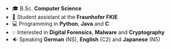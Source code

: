 - :mortar_board: B.Sc. **Computer Science**
- :briefcase: Student assistant at the **Fraunhofer FKIE**
- :computer: Programming in **Python**, **Java** and **C**
- :bulb: Interested in **Digital Forensics**, **Malware** and **Cryptography**
- :sound: Speaking **German** (NS), **English** (C2) and **Japanese** (N5)
